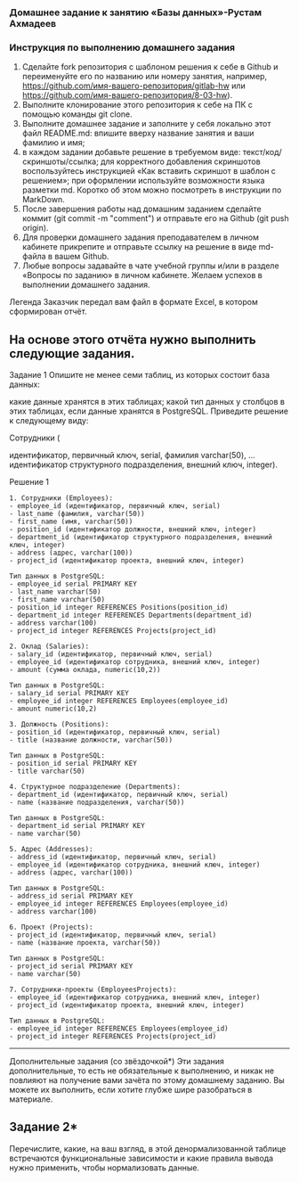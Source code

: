 ### Домашнее задание к занятию «Базы данных»-Рустам Ахмадеев
### Инструкция по выполнению домашнего задания
1. Сделайте fork репозитория c шаблоном решения к себе в Github и переименуйте его по названию или номеру занятия, например, https://github.com/имя-вашего-репозитория/gitlab-hw или https://github.com/имя-вашего-репозитория/8-03-hw).
2. Выполните клонирование этого репозитория к себе на ПК с помощью команды git clone.
3. Выполните домашнее задание и заполните у себя локально этот файл README.md:
впишите вверху название занятия и ваши фамилию и имя;
4. в каждом задании добавьте решение в требуемом виде: текст/код/скриншоты/ссылка;
для корректного добавления скриншотов воспользуйтесь инструкцией «Как вставить скриншот в шаблон с решением»;
при оформлении используйте возможности языка разметки md. Коротко об этом можно посмотреть в инструкции по MarkDown.
5. После завершения работы над домашним заданием сделайте коммит (git commit -m "comment") и отправьте его на Github (git push origin).
6. Для проверки домашнего задания преподавателем в личном кабинете прикрепите и отправьте ссылку на решение в виде md-файла в вашем Github.
7. Любые вопросы задавайте в чате учебной группы и/или в разделе «Вопросы по заданию» в личном кабинете.
Желаем успехов в выполнении домашнего задания.

Легенда
Заказчик передал вам файл в формате Excel, в котором сформирован отчёт.

На основе этого отчёта нужно выполнить следующие задания.
---
Задание 1
Опишите не менее семи таблиц, из которых состоит база данных:

какие данные хранятся в этих таблицах;
какой тип данных у столбцов в этих таблицах, если данные хранятся в PostgreSQL.
Приведите решение к следующему виду:

Сотрудники (

идентификатор, первичный ключ, serial,
фамилия varchar(50),
...
идентификатор структурного подразделения, внешний ключ, integer).

Решение 1
```
1. Сотрудники (Employees):
- employee_id (идентификатор, первичный ключ, serial)
- last_name (фамилия, varchar(50))
- first_name (имя, varchar(50))
- position_id (идентификатор должности, внешний ключ, integer)
- department_id (идентификатор структурного подразделения, внешний ключ, integer)
- address (адрес, varchar(100))
- project_id (идентификатор проекта, внешний ключ, integer)

Тип данных в PostgreSQL:
- employee_id serial PRIMARY KEY
- last_name varchar(50)
- first_name varchar(50)
- position_id integer REFERENCES Positions(position_id)
- department_id integer REFERENCES Departments(department_id)
- address varchar(100)
- project_id integer REFERENCES Projects(project_id)

2. Оклад (Salaries):
- salary_id (идентификатор, первичный ключ, serial)
- employee_id (идентификатор сотрудника, внешний ключ, integer)
- amount (сумма оклада, numeric(10,2))

Тип данных в PostgreSQL:
- salary_id serial PRIMARY KEY
- employee_id integer REFERENCES Employees(employee_id)
- amount numeric(10,2)

3. Должность (Positions):
- position_id (идентификатор, первичный ключ, serial)
- title (название должности, varchar(50))

Тип данных в PostgreSQL:
- position_id serial PRIMARY KEY
- title varchar(50)

4. Структурное подразделение (Departments):
- department_id (идентификатор, первичный ключ, serial)
- name (название подразделения, varchar(50))

Тип данных в PostgreSQL:
- department_id serial PRIMARY KEY
- name varchar(50)

5. Адрес (Addresses):
- address_id (идентификатор, первичный ключ, serial)
- employee_id (идентификатор сотрудника, внешний ключ, integer)
- address (адрес, varchar(100))

Тип данных в PostgreSQL:
- address_id serial PRIMARY KEY
- employee_id integer REFERENCES Employees(employee_id)
- address varchar(100)

6. Проект (Projects):
- project_id (идентификатор, первичный ключ, serial)
- name (название проекта, varchar(50))

Тип данных в PostgreSQL:
- project_id serial PRIMARY KEY
- name varchar(50)

7. Сотрудники-проекты (EmployeesProjects):
- employee_id (идентификатор сотрудника, внешний ключ, integer)
- project_id (идентификатор проекта, внешний ключ, integer)

Тип данных в PostgreSQL:
- employee_id integer REFERENCES Employees(employee_id)
- project_id integer REFERENCES Projects(project_id)

```
---
Дополнительные задания (со звёздочкой*)
Эти задания дополнительные, то есть не обязательные к выполнению, и никак не повлияют на получение вами зачёта по этому домашнему заданию. Вы можете их выполнить, если хотите глубже шире разобраться в материале.

## Задание 2*
Перечислите, какие, на ваш взгляд, в этой денормализованной таблице встречаются функциональные зависимости и какие правила вывода нужно применить, чтобы нормализовать данные.

